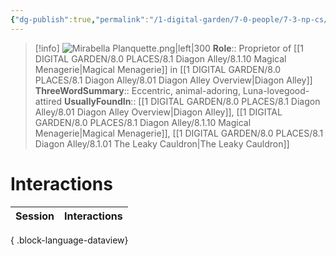 ```yaml
---
{"dg-publish":true,"permalink":"/1-digital-garden/7-0-people/7-3-np-cs/mirabella-planquette/","tags":["#person","#diagon-alley","#diagon-alley-resident","#shopkeeper"]}
---
```


>[!info] 
>![Mirabella Planquette.png|left|300](/img/user/1%20DIGITAL%20GARDEN/7.0%20PEOPLE/7.3%20NPCs/Headshots/Mirabella%20Planquette.png)
>**Role**:: Proprietor of [[1 DIGITAL GARDEN/8.0 PLACES/8.1 Diagon Alley/8.1.10 Magical Menagerie\|Magical Menagerie]] in [[1 DIGITAL GARDEN/8.0 PLACES/8.1 Diagon Alley/8.01 Diagon Alley Overview\|Diagon Alley]]
>**ThreeWordSummary**:: Eccentric, animal-adoring, Luna-lovegood-attired
>**UsuallyFoundIn**:: [[1 DIGITAL GARDEN/8.0 PLACES/8.1 Diagon Alley/8.01 Diagon Alley Overview\|Diagon Alley]], [[1 DIGITAL GARDEN/8.0 PLACES/8.1 Diagon Alley/8.1.10 Magical Menagerie\|Magical Menagerie]], [[1 DIGITAL GARDEN/8.0 PLACES/8.1 Diagon Alley/8.1.01 The Leaky Cauldron\|The Leaky Cauldron]]

# Interactions

| Session | Interactions |
| ------- | ------------ |

{ .block-language-dataview}
